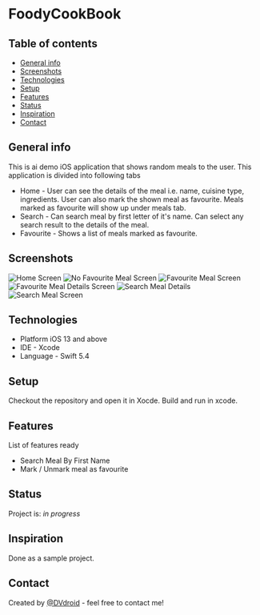 # FoodyCookBook

## Table of contents
* [General info](#general-info)
* [Screenshots](#screenshots)
* [Technologies](#technologies)
* [Setup](#setup)
* [Features](#features)
* [Status](#status)
* [Inspiration](#inspiration)
* [Contact](#contact)

## General info
This is ai demo iOS application that shows random meals to the user. This application is divided into  following tabs 
* Home - User can see the details of the meal i.e. name, cuisine type, ingredients. User can also mark the shown meal as favourite. Meals marked as favourite will show up under meals tab.
* Search - Can search meal by first letter of it's name. Can select any search result to the details of the meal.
* Favourite - Shows a list of meals marked as favourite.

## Screenshots

![Home Screen](./img/Home_Screen.png?raw=true "3. Home Screen")
![No Favourite Meal Screen](./img/No_Favourite_Meal.png?raw=true "4. No Connection Screen")
![Favourite Meal Screen](./img/Favourite.png?raw=true "5. Delete Employee Screen")
![Favourite Meal Details Screen](./img/Favourite_Meal_Details.png?raw=true "6. Confirm Delete Employee Screen")
![Search Meal Details](./img/Search_Meal_Details.png?raw=true "7. Sort Employee List")
![Search Meal Screen](./img/Search_Meal.png?raw=true "8. Employee Detail Screent")


## Technologies
* Platform iOS 13 and above
* IDE - Xcode
* Language - Swift 5.4


## Setup
Checkout the repository and open it in Xocde. Build and run in xcode.

## Features
List of features ready 
* Search Meal By First Name
* Mark / Unmark meal as favourite


## Status
Project is: _in progress_

## Inspiration
Done as a sample project.

## Contact
Created by [@DVdroid](anandin02@gmail.com) - feel free to contact me!
